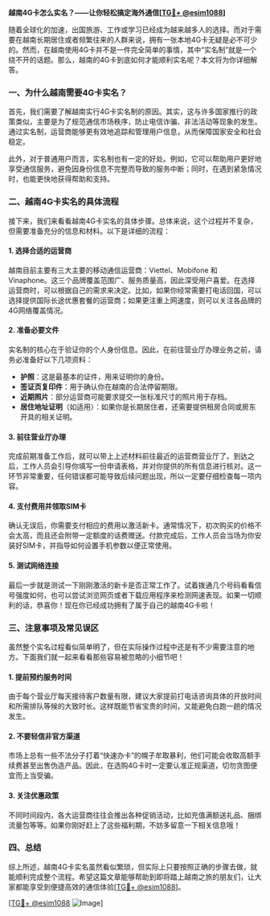 **越南4G卡怎么实名？——让你轻松搞定海外通信[[TG💪+ @esim1088](https://t.me/s/esim1088)]**

随着全球化的加速，出国旅游、工作或学习已经成为越来越多人的选择。而对于需要在越南长期居住或者频繁往来的人群来说，拥有一张本地4G卡无疑是必不可少的。然而，在越南使用4G卡并不是一件完全简单的事情，其中“实名制”就是一个绕不开的话题。那么，越南的4G卡到底如何才能顺利实名呢？本文将为你详细解答。

### 一、为什么越南需要4G卡实名？

首先，我们需要了解越南实行4G卡实名制的原因。其实，这与许多国家推行的政策类似，主要是为了规范通信市场秩序，防止电信诈骗、非法活动等现象的发生。通过实名制，运营商能够更有效地追踪和管理用户信息，从而保障国家安全和社会稳定。

此外，对于普通用户而言，实名制也有一定的好处。例如，它可以帮助用户更好地享受通信服务，避免因身份信息不完整而导致的服务中断；同时，在遇到紧急情况时，也能更快地获得帮助和支持。

### 二、越南4G卡实名的具体流程

接下来，我们来看看越南4G卡实名的具体步骤。总体来说，这个过程并不复杂，但需要准备充分的信息和材料。以下是详细的流程：

#### 1. 选择合适的运营商

越南目前主要有三大主要的移动通信运营商：Viettel、Mobifone 和 Vinaphone。这三个品牌覆盖范围广、服务质量高，因此深受用户喜爱。在选择运营商时，可以根据自己的需求来决定。比如，如果你经常需要打电话回国，可以选择提供国际长途优惠套餐的运营商；如果更注重上网速度，则可以关注各品牌的4G网络覆盖情况。

#### 2. 准备必要文件

实名制的核心在于验证你的个人身份信息。因此，在前往营业厅办理业务之前，请务必准备好以下几项资料：
- **护照**：这是最基本的证件，用来证明你的身份。
- **签证页复印件**：用于确认你在越南的合法停留期限。
- **近期照片**：部分运营商可能要求提交一张标准尺寸的照片用于存档。
- **居住地址证明**（如适用）：如果你是长期居住者，还需要提供租房合同或房东开具的相关证明。

#### 3. 前往营业厅办理

完成前期准备工作后，就可以带上上述材料前往最近的运营商营业厅了。到达之后，工作人员会引导你填写一份申请表格，并对你提供的所有信息进行核对。这一环节非常重要，任何错误都可能导致后续问题出现，所以一定要仔细检查每一项内容。

#### 4. 支付费用并领取SIM卡

确认无误后，你需要支付相应的费用以激活新卡。通常情况下，初次购买的价格不会太高，而且还会附带一定额度的话费赠送。付款完成后，工作人员会当场为你安装好SIM卡，并指导如何设置手机参数以便正常使用。

#### 5. 测试网络连接

最后一步就是测试一下刚刚激活的新卡是否正常工作了。试着拨通几个号码看看信号强度如何，也可以尝试浏览网页或者下载应用程序来检测网速表现。如果一切顺利的话，恭喜你！现在你已经成功拥有了属于自己的越南4G卡啦！

### 三、注意事项及常见误区

虽然整个实名过程看似简单明了，但在实际操作过程中还是有不少需要注意的地方。下面我们就一起来看看那些容易被忽略的小细节吧！

#### 1. 提前预约服务时间

由于每个营业厅每天接待客户数量有限，建议大家提前打电话咨询具体的开放时间和所需排队等候的大致时长。这样既能节省宝贵的时间，又能避免白跑一趟的情况发生。

#### 2. 不要轻信非官方渠道

市场上总有一些不法分子打着“快速办卡”的幌子牟取暴利，他们可能会收取高额手续费甚至出售伪造产品。因此，在选购4G卡时一定要认准正规渠道，切勿贪图便宜而上当受骗。

#### 3. 关注优惠政策

不同时间段内，各大运营商往往会推出各种促销活动，比如充值满额送礼品、捆绑流量包等等。如果你刚好赶上了这些福利期，不妨多留意一下相关信息哦！

### 四、总结

综上所述，越南4G卡实名虽然看似繁琐，但实际上只要按照正确的步骤去做，就能顺利完成整个流程。希望这篇文章能够帮助到即将踏上越南之旅的朋友们，让大家都能享受到便捷高效的通信体验[[TG💪+ @esim1088](https://t.me/s/esim1088)]。

[[TG💪+ @esim1088](https://t.me/s/esim1088) ![Image](https://i.postimg.cc/4NQfJmqS/Snipaste-2025-05-13-00-14-12.png)]